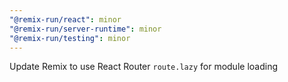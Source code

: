 ```yaml
---
"@remix-run/react": minor
"@remix-run/server-runtime": minor
"@remix-run/testing": minor
---
```


Update Remix to use React Router `route.lazy` for module loading
